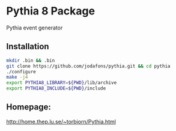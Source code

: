 
# Pythia 8 Package

Pythia event generator


## Installation

```bash
mkdir .bin && .bin
git clone https://github.com/jodafons/pythia.git && cd pythia
./configure
make -j4
export PYTHIA8_LIBRARY=${PWD}/lib/archive
export PYTHIA8_INCLUDE=${PWD}/include
```

## Homepage:

http://home.thep.lu.se/~torbjorn/Pythia.html



